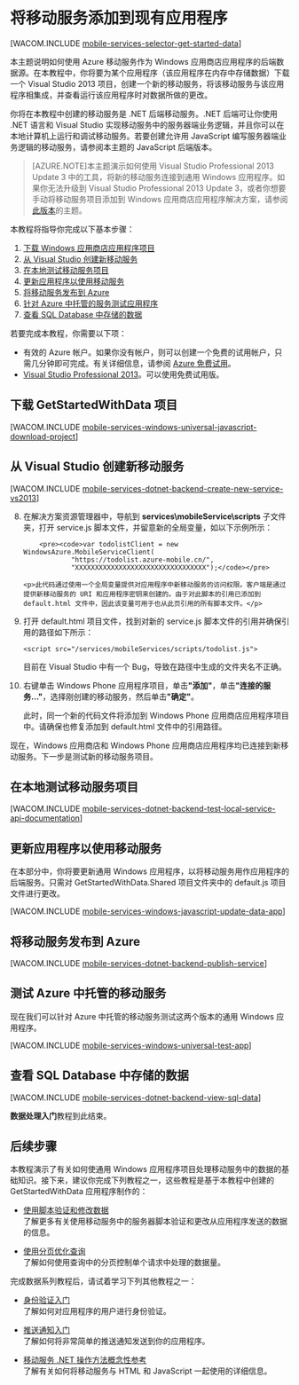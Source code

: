 <properties urlDisplayName="Get Started with Data" pageTitle="数据处理入门（Windows 应用商店）| 移动开发人员中心" metaKeywords="" description="了解如何开始使用移动服务来利用 Windows 应用商店应用程序中的数据。" metaCanonical="" services="mobile-services" documentationCenter="Mobile" title="Get started with data in Mobile Services" authors="wesmc" solutions="" manager="dwrede" editor="" />
<tags ms.service="mobile-services"
    ms.date=""
    wacn.date=""
    />


# 将移动服务添加到现有应用程序

[WACOM.INCLUDE [mobile-services-selector-get-started-data](../includes/mobile-services-selector-get-started-data.md)]

本主题说明如何使用 Azure 移动服务作为 Windows 应用商店应用程序的后端数据源。在本教程中，你将要为某个应用程序（该应用程序在内存中存储数据）下载一个 Visual Studio 2013 项目，创建一个新的移动服务，将该移动服务与该应用程序相集成，并查看运行该应用程序时对数据所做的更改。

你将在本教程中创建的移动服务是 .NET 后端移动服务。.NET 后端可让你使用 .NET 语言和 Visual Studio 实现移动服务中的服务器端业务逻辑，并且你可以在本地计算机上运行和调试移动服务。若要创建允许用 JavaScript 编写服务器端业务逻辑的移动服务，请参阅本主题的 JavaScript 后端版本。

>[AZURE.NOTE]本主题演示如何使用 Visual Studio Professional 2013 Update 3 中的工具，将新的移动服务连接到通用 Windows 应用程序。如果你无法升级到 Visual Studio Professional 2013 Update 3，或者你想要手动将移动服务项目添加到 Windows 应用商店应用程序解决方案，请参阅[此版本](/zh-cn/documentation/articles/mobile-services-dotnet-backend-windows-store-javascript-get-started-data)的主题。

本教程将指导你完成以下基本步骤：

1. [下载 Windows 应用商店应用程序项目]
2. [从 Visual Studio 创建新移动服务]
3. [在本地测试移动服务项目]
4. [更新应用程序以使用移动服务]
5. [将移动服务发布到 Azure]
6. [针对 Azure 中托管的服务测试应用程序]
7. [查看 SQL Database 中存储的数据]

若要完成本教程，你需要以下项：

* 有效的 Azure 帐户。如果你没有帐户，则可以创建一个免费的试用帐户，只需几分钟即可完成。有关详细信息，请参阅 [Azure 免费试用](/zh-cn/pricing/1rmb-trial/?WT.mc_id=A0E0E5C02&amp;returnurl=http%3A%2F%www.windowsazure.cn%2Fzh-cn%2Fdocumentation%2Farticles%2Fmobile-services-dotnet-backend-windows-universal-javascript-get-started-data%2F)。
* <a href="https://go.microsoft.com/fwLink/p/?LinkID=257546" target="_blank">Visual Studio Professional 2013</a>。可以使用免费试用版。

## <a name="download-app"></a>下载 GetStartedWithData 项目

[WACOM.INCLUDE [mobile-services-windows-universal-javascript-download-project](../includes/mobile-services-windows-universal-javascript-download-project.md)]

## <a name="create-service"></a>从 Visual Studio 创建新移动服务

[WACOM.INCLUDE [mobile-services-dotnet-backend-create-new-service-vs2013](../includes/mobile-services-dotnet-backend-create-new-service-vs2013.md)]

<ol start="8"><li><p>在解决方案资源管理器中，导航到 <strong>services\mobileService\scripts</strong> 子文件夹，打开 service.js 脚本文件，并留意新的全局变量，如以下示例所示：</p> 

		<pre><code>var todolistClient = new WindowsAzure.MobileServiceClient(
                "https://todolist.azure-mobile.cn/",
		        "XXXXXXXXXXXXXXXXXXXXXXXXXXXXXXXXX");</code></pre>

	<p>此代码通过使用一个全局变量提供对应用程序中新移动服务的访问权限。客户端是通过提供新移动服务的 URI 和应用程序密钥来创建的。由于对此脚本的引用已添加到 default.html 文件中，因此该变量可用于也从此页引用的所有脚本文件。</p>
</li>
<li><p>打开 default.html 项目文件，找到对新的 service.js 脚本文件的引用并确保引用的路径如下所示：</p>
<pre><code>&lt;script src="/services/mobileServices/scripts/todolist.js"&gt;</script></code></pre>
<p>目前在 Visual Studio 中有一个 Bug，导致在路径中生成的文件夹名不正确。</p></li>
<li><p>右键单击 Windows Phone 应用程序项目，单击<strong>"添加"</strong>，单击<strong>"连接的服务..."</strong>，选择刚创建的移动服务，然后单击<strong>"确定"</strong>。 </p>
<p>此时，同一个新的代码文件将添加到 Windows Phone 应用商店应用程序项目中。请确保也修复添加到 default.html 文件中的引用路径。</p></li>
</ol>

现在，Windows 应用商店和 Windows Phone 应用商店应用程序均已连接到新移动服务。下一步是测试新的移动服务项目。

## <a name="test-the-service-locally"></a>在本地测试移动服务项目

[WACOM.INCLUDE [mobile-services-dotnet-backend-test-local-service-api-documentation](../includes/mobile-services-dotnet-backend-test-local-service-api-documentation.md)]

## <a name="update-app"></a>更新应用程序以使用移动服务

在本部分中，你将要更新通用 Windows 应用程序，以将移动服务用作应用程序的后端服务。只需对 GetStartedWithData.Shared 项目文件夹中的 default.js 项目文件进行更改。 

[WACOM.INCLUDE [mobile-services-windows-javascript-update-data-app](../includes/mobile-services-windows-javascript-update-data-app.md)]

## <a name="publish-mobile-service"></a>将移动服务发布到 Azure

[WACOM.INCLUDE [mobile-services-dotnet-backend-publish-service](../includes/mobile-services-dotnet-backend-publish-service.md)]

## <a name="test-azure-hosted"></a>测试 Azure 中托管的移动服务

现在我们可以针对 Azure 中托管的移动服务测试这两个版本的通用 Windows 应用程序。

[WACOM.INCLUDE [mobile-services-windows-universal-test-app](../includes/mobile-services-windows-universal-test-app.md)]

## <a name="view-stored-data"></a>查看 SQL Database 中存储的数据

[WACOM.INCLUDE [mobile-services-dotnet-backend-view-sql-data](../includes/mobile-services-dotnet-backend-view-sql-data.md)]

**数据处理入门**教程到此结束。

## <a name="next-steps"> </a>后续步骤

本教程演示了有关如何使通用 Windows 应用程序项目处理移动服务中的数据的基础知识。接下来，建议你完成下列教程之一，这些教程是基于本教程中创建的 GetStartedWithData 应用程序制作的：

* [使用脚本验证和修改数据]
  <br/>了解更多有关使用移动服务中的服务器脚本验证和更改从应用程序发送的数据的信息。

* [使用分页优化查询]
  <br/>了解如何使用查询中的分页控制单个请求中处理的数据量。

完成数据系列教程后，请试着学习下列其他教程之一：

* [身份验证入门]
  <br/>了解如何对应用程序的用户进行身份验证。

* [推送通知入门]
  <br/>了解如何将非常简单的推送通知发送到你的应用程序。

* [移动服务 .NET 操作方法概念性参考]
  <br/>了解有关如何将移动服务与 HTML 和 JavaScript 一起使用的详细信息。
  
<!-- Anchors. -->

[下载 Windows 应用商店应用程序项目]: #download-app
[从 Visual Studio 创建新移动服务]: #create-service
[在本地测试移动服务项目]: #test-the-service-locally
[更新应用程序以使用移动服务]: #update-app
[针对本地托管的服务测试应用程序]: #test-locally-hosted
[将移动服务发布到 Azure]: #publish-mobile-service
[针对 Azure 中托管的服务测试应用程序]: #test-azure-hosted
[查看 SQL Database 中存储的数据]: #view-stored-data
[后续步骤]:#next-steps

<!-- Images. -->
[0]: ./media/mobile-services-dotnet-backend-windows-store-javascript-get-started-data/app-view.png
[1]: ./media/mobile-services-dotnet-backend-windows-store-javascript-get-started-data/mobile-data-sample-download-javascript-vs13.png
[2]: ./media/mobile-services-dotnet-backend-windows-store-javascript-get-started-data/mobile-service-overview-page.png
[3]: ./media/mobile-services-dotnet-backend-windows-store-javascript-get-started-data/download-service-project.png
[4]: ./media/mobile-services-dotnet-backend-windows-store-javascript-get-started-data/add-service-project-to-solution.png
[5]: ./media/mobile-services-dotnet-backend-windows-store-javascript-get-started-data/download-publishing-profile.png
[6]: ./media/mobile-services-dotnet-backend-windows-store-javascript-get-started-data/add-existing-project-dialog.png
[7]: ./media/mobile-services-dotnet-backend-windows-store-javascript-get-started-data/vs-manage-nuget-packages.png
[8]: ./media/mobile-services-dotnet-backend-windows-store-javascript-get-started-data/manage-nuget-packages.png
[9]: ./media/mobile-services-dotnet-backend-windows-store-javascript-get-started-data/copy-mobileserviceclient-snippet.png
[10]: ./media/mobile-services-dotnet-backend-windows-store-javascript-get-started-data/vs-pasted-mobileserviceclient.png
[11]: ./media/mobile-services-dotnet-backend-windows-store-javascript-get-started-data/vs-build-solution.png
[12]: ./media/mobile-services-dotnet-backend-windows-store-javascript-get-started-data/vs-run-solution.png

[16]: ./media/mobile-services-dotnet-backend-windows-store-javascript-get-started-data/azure-items.png
[17]: ./media/mobile-services-dotnet-backend-windows-store-javascript-get-started-data/manage-sql-azure-database.png
[18]: ./media/mobile-services-dotnet-backend-windows-store-javascript-get-started-data/sql-azure-query.png
[19]: ./media/mobile-services-dotnet-backend-windows-store-javascript-get-started-data/vs-mobileservices-script-reference.png
[20]: ./media/mobile-services-dotnet-backend-windows-store-javascript-get-started-data/vs-build-service-project.png
[21]: ./media/mobile-services-dotnet-backend-windows-store-javascript-get-started-data/vs-start-debug-service-project.png
[22]: ./media/mobile-services-dotnet-backend-windows-store-javascript-get-started-data/service-welcome-page.png
[23]: ./media/mobile-services-dotnet-backend-windows-store-javascript-get-started-data/iis-express-tray.png

[26]: ./media/mobile-services-dotnet-backend-windows-store-javascript-get-started-data/copy-service-and-packages-folder.png

<!-- URLs. -->
[使用脚本验证和修改数据]: /zh-cn/documentation/articles/mobile-services-windows-store-javascript-validate-modify-data-server-scripts
[使用分页优化查询]: /zh-cn/documentation/articles/mobile-services-windows-store-javascript-add-paging-data
[移动服务入门]: /zh-cn/documentation/articles/mobile-services-dotnet-backend-windows-store-javascript-get-started/
[数据处理入门]: /zh-cn/documentation/articles/mobile-services-dotnet-backend-windows-store-javascript-get-started-data/
[身份验证入门]: /zh-cn/documentation/articles/mobile-services-dotnet-backend-windows-store-javascript-get-started-users/
[推送通知入门]: /zh-cn/documentation/articles/mobile-services-dotnet-backend-windows-store-javascript-get-started-push/


[Azure 管理门户]: https://manage.windowsazure.cn/
[管理门户]: https://manage.windowsazure.cn/
[移动服务 SDK]: http://go.microsoft.com/fwlink/p/?LinkId=257545
[开发人员代码示例站点]:  http://go.microsoft.com/fwlink/p/?LinkID=510826
[移动服务 .NET 操作方法概念性参考]: /zh-cn/documentation/articles/mobile-services-html-how-to-use-client-library/
[MobileServiceClient 类]: http://go.microsoft.com/fwlink/p/?LinkId=302030
  
